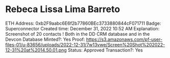# Rebeca Lissa Lima Barreto

ETH Address: 0xb2F9aabc6E6f2b77860BEc3733880844cF071711
Badge: Superconnector
Created time: December 31, 2022 10:52 AM
Explanation: Screenshot of 20 contacts ! Both in the DD CRM database and in the Devcon Database
Minted?: Yes
Proof: https://s3.amazonaws.com/pf-user-files-01/u-83656/uploads/2022-12-31/7w13vwe/Screen%20Shot%202022-12-31%20at%2014.50.01.png
Status: Approved
Transaction?: Yes